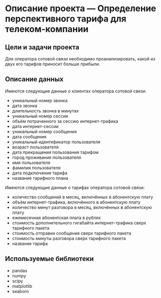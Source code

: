 # Описание проекта — Определение перспективного тарифа для телеком-компании

## Цели и задачи проекта

Для оператора сотовой связи необходимо проанализировать, какой из двух его тарифов приносит больше прибыли.

## Описание данных

Имеются следующие данные о клиентах оператора сотовой связи:
- уникальный номер звонка
- дата звонка
- длительность звонка в минутах
- уникальный номер сессии
- объём потраченного за сессию интернет-трафика
- дата интернет-сессии
- уникальный номер сообщения
- дата сообщения
- уникальный идентификатор пользователя
- возраст пользователя
- дата прекращения пользования тарифом
- город проживания пользователя
- имя пользователя
- фамилия пользователя
- дата подключения тарифа
- название тарифного плана

Имеются следующие данные о тарифах оператора сотовой связи:
- количество сообщений в месяц, включённых в абонентскую плату
- объём интернет-трафика, включённого в абонентскую плату
- количество минут разговора в месяц, включённых в абонентскую плату
- ежемесячная абонентская плата в рублях
- стоимость дополнительного гигабайта интернет-трафика сверх тарифного пакета
- стоимость отправки сообщения сверх тарифного пакета
- стоимость минуты разговора сверх тарифного пакета
- название тарифа

## Используемые библиотеки

- pandas
- numpy
- scipy
- matplotlib
- seaborn